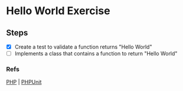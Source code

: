 # Hello World Exercise

## Steps

- [x] Create a test to validate a function returns "Hello World"
- [ ] Implements a class that contains a function to return "Hello World"

### Refs

[PHP](https://www.php.net/docs.php) | [PHPUnit](https://phpunit.de/documentation.html)